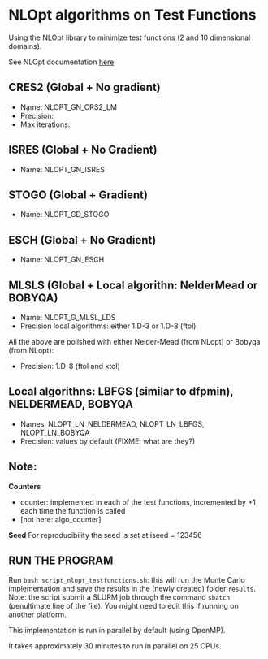 # NLOpt algorithms on Test Functions
Using the NLOpt library to minimize test functions (2 and 10 dimensional domains). 

See NLOpt documentation [here](https://nlopt.readthedocs.io/en/latest/)

## CRES2 (Global + No gradient)
* Name: NLOPT_GN_CRS2_LM
* Precision: 
* Max iterations: 

## ISRES (Global + No Gradient)
* Name: NLOPT_GN_ISRES

## STOGO (Global + Gradient)
* Name: NLOPT_GD_STOGO

## ESCH (Global + No Gradient)
* Name: NLOPT_GN_ESCH

## MLSLS (Global + Local algorithn: NelderMead or BOBYQA)
* Name: NLOPT_G_MLSL_LDS
* Precision local algorithms: either 1.D-3 or 1.D-8 (ftol)

All the above are polished with either Nelder-Mead (from NLopt) or Bobyqa (from NLopt):
* Precision: 1.D-8 (ftol and xtol)

## Local algorithns: LBFGS (similar to dfpmin), NELDERMEAD, BOBYQA
* Names: NLOPT_LN_NELDERMEAD, NLOPT_LN_LBFGS, NLOPT_LN_BOBYQA
* Precision: values by default (FIXME: what are they?)


## Note:
**Counters**
- counter: implemented in each of the test functions, incremented by +1 each time the function is called
- [not here: algo_counter]

**Seed**
For reproducibility the seed is set at iseed = 123456

## RUN THE PROGRAM
Run `bash script_nlopt_testfunctions.sh`: this will run the Monte Carlo implementation and save the results in the (newly created) folder `results`. Note: the script submit a SLURM job through the command `sbatch` (penultimate line of the file). You might need to edit this if running on another platform.

This implementation is run in parallel by default (using OpenMP).

It takes approximately 30 minutes to run in parallel on 25 CPUs.
